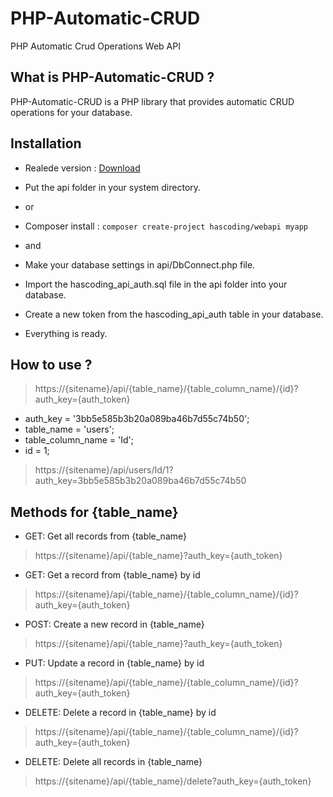 # PHP-Automatic-CRUD
PHP Automatic Crud Operations Web API 

## What is PHP-Automatic-CRUD ?
PHP-Automatic-CRUD is a PHP library that provides automatic CRUD operations for your database.

## Installation
- Realede version : [Download](https://github.com/hasaneryilmaz/PHP-Automatic-CRUD/releases "Download")
- Put the api folder in your system directory.
- or
- Composer install : `composer create-project hascoding/webapi myapp`

- and
- Make your database settings in api/DbConnect.php file.
- Import the hascoding_api_auth.sql file in the api folder into your database.
- Create a new token from the hascoding_api_auth table in your database.
- Everything is ready.

## How to use ?

> https://{sitename}/api/{table_name}/{table_column_name}/{id}?auth_key={auth_token}

- auth_key = '3bb5e585b3b20a089ba46b7d55c74b50';
- table_name = 'users';
- table_column_name = 'Id';
- id = 1;

> https://{sitename}/api/users/Id/1?auth_key=3bb5e585b3b20a089ba46b7d55c74b50

## Methods for {table_name}
- GET: Get all records from {table_name}
> https://{sitename}/api/{table_name}?auth_key={auth_token}
- GET: Get a record from {table_name} by id
> https://{sitename}/api/{table_name}/{table_column_name}/{id}?auth_key={auth_token}
- POST: Create a new record in {table_name}
> https://{sitename}/api/{table_name}?auth_key={auth_token}
- PUT: Update a record in {table_name} by id
> https://{sitename}/api/{table_name}/{table_column_name}/{id}?auth_key={auth_token}
- DELETE: Delete a record in {table_name} by id
> https://{sitename}/api/{table_name}/{table_column_name}/{id}?auth_key={auth_token}
- DELETE: Delete all records in {table_name}
> https://{sitename}/api/{table_name}/delete?auth_key={auth_token}
